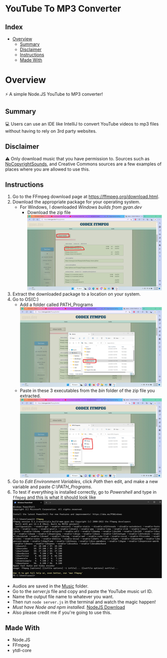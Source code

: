 ﻿# YouTube To MP3 Converter

## Index
- [Overview](#overview)
  - [Summary](#summary)
  - [Disclaimer](#disclaimer)
  - [Instructions](#instructions)
  - [Made With](#made-with)

# Overview

⚡ A simple Node.JS YouTube to MP3 converter!

## Summary

💻 Users can use an IDE like IntelliJ to convert YouTube videos to mp3 files without having to rely on 3rd party websites.

## Disclaimer

⚠ Only download music that you have permission to. Sources such as [NoCopyrightSounds](https://www.youtube.com/@NoCopyrightSounds), and Creative Commons sources are a few examples of places where you are allowed to use this.

## Instructions

1. Go to the FFmpeg download page at https://ffmpeg.org/download.html.
2. Download the appropriate package for your operating system.
    * For Windows, I downloaded *Windows builds from gyan.dev*
        * Download the zip file ![](./Screenshots/Screenshot-2023-03-02-125544.png)
3. Extract the downloaded package to a location on your system.
4. Go to OS(C:)
    * Add a folder called PATH_Programs ![](./Screenshots/Screenshot-2023-03-02-130006.png)
    * Paste in these 3 executables from the *bin* folder of the zip file you extracted. ![](./Screenshots/Screenshot-2023-03-02-130227.png)
5. Go to *Edit Environment Variables*, click *Path* then edit, and make a new variable and paste *C:\PATH_Programs*.
6. To test if everything is installed correctly, go to *Powershell* and type in `ffmpeg` and this is what it should look like ![](./Screenshots/Screenshot-2023-03-02-130845.png)

* Audios are saved in the [Music](./Music) folder.
* Go to the *server.js* file and copy and paste the YouTube music url ID.
* Name the output file name to whatever you want.
* Then run `node server.js` in the terminal and watch the magic happen!
* *Must have Node and npm installed.* [NodeJS Download](https://nodejs.org/en/download/)
* Also please credit me if you're going to use this.

## Made With

* Node.JS
* FFmpeg
* ytdl-core
